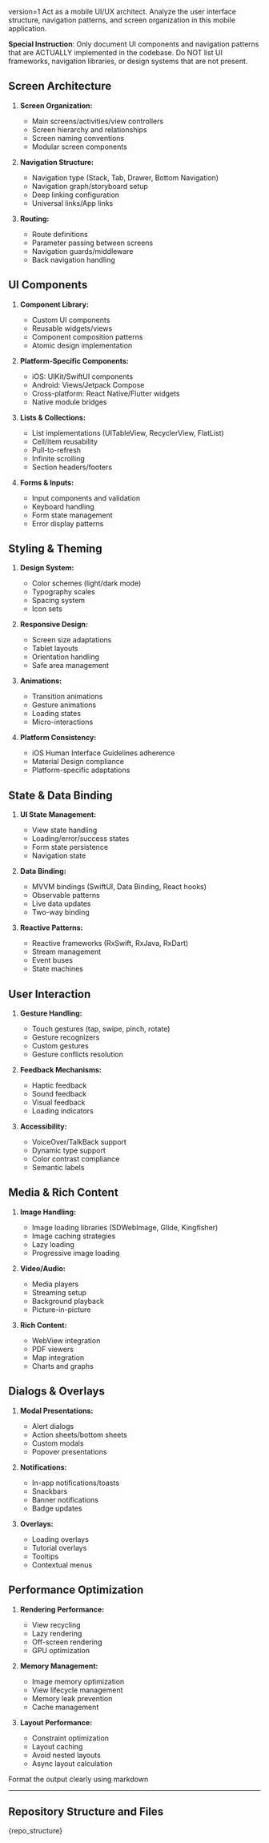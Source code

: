 version=1
Act as a mobile UI/UX architect. Analyze the user interface structure, navigation patterns, and screen organization in this mobile application.

**Special Instruction**: Only document UI components and navigation patterns that are ACTUALLY implemented in the codebase. Do NOT list UI frameworks, navigation libraries, or design systems that are not present.

## Screen Architecture

1. **Screen Organization:**
   - Main screens/activities/view controllers
   - Screen hierarchy and relationships
   - Screen naming conventions
   - Modular screen components

2. **Navigation Structure:**
   - Navigation type (Stack, Tab, Drawer, Bottom Navigation)
   - Navigation graph/storyboard setup
   - Deep linking configuration
   - Universal links/App links

3. **Routing:**
   - Route definitions
   - Parameter passing between screens
   - Navigation guards/middleware
   - Back navigation handling

## UI Components

1. **Component Library:**
   - Custom UI components
   - Reusable widgets/views
   - Component composition patterns
   - Atomic design implementation

2. **Platform-Specific Components:**
   - iOS: UIKit/SwiftUI components
   - Android: Views/Jetpack Compose
   - Cross-platform: React Native/Flutter widgets
   - Native module bridges

3. **Lists & Collections:**
   - List implementations (UITableView, RecyclerView, FlatList)
   - Cell/item reusability
   - Pull-to-refresh
   - Infinite scrolling
   - Section headers/footers

4. **Forms & Inputs:**
   - Input components and validation
   - Keyboard handling
   - Form state management
   - Error display patterns

## Styling & Theming

1. **Design System:**
   - Color schemes (light/dark mode)
   - Typography scales
   - Spacing system
   - Icon sets

2. **Responsive Design:**
   - Screen size adaptations
   - Tablet layouts
   - Orientation handling
   - Safe area management

3. **Animations:**
   - Transition animations
   - Gesture animations
   - Loading states
   - Micro-interactions

4. **Platform Consistency:**
   - iOS Human Interface Guidelines adherence
   - Material Design compliance
   - Platform-specific adaptations

## State & Data Binding

1. **UI State Management:**
   - View state handling
   - Loading/error/success states
   - Form state persistence
   - Navigation state

2. **Data Binding:**
   - MVVM bindings (SwiftUI, Data Binding, React hooks)
   - Observable patterns
   - Live data updates
   - Two-way binding

3. **Reactive Patterns:**
   - Reactive frameworks (RxSwift, RxJava, RxDart)
   - Stream management
   - Event buses
   - State machines

## User Interaction

1. **Gesture Handling:**
   - Touch gestures (tap, swipe, pinch, rotate)
   - Gesture recognizers
   - Custom gestures
   - Gesture conflicts resolution

2. **Feedback Mechanisms:**
   - Haptic feedback
   - Sound feedback
   - Visual feedback
   - Loading indicators

3. **Accessibility:**
   - VoiceOver/TalkBack support
   - Dynamic type support
   - Color contrast compliance
   - Semantic labels

## Media & Rich Content

1. **Image Handling:**
   - Image loading libraries (SDWebImage, Glide, Kingfisher)
   - Image caching strategies
   - Lazy loading
   - Progressive image loading

2. **Video/Audio:**
   - Media players
   - Streaming setup
   - Background playback
   - Picture-in-picture

3. **Rich Content:**
   - WebView integration
   - PDF viewers
   - Map integration
   - Charts and graphs

## Dialogs & Overlays

1. **Modal Presentations:**
   - Alert dialogs
   - Action sheets/bottom sheets
   - Custom modals
   - Popover presentations

2. **Notifications:**
   - In-app notifications/toasts
   - Snackbars
   - Banner notifications
   - Badge updates

3. **Overlays:**
   - Loading overlays
   - Tutorial overlays
   - Tooltips
   - Contextual menus

## Performance Optimization

1. **Rendering Performance:**
   - View recycling
   - Lazy rendering
   - Off-screen rendering
   - GPU optimization

2. **Memory Management:**
   - Image memory optimization
   - View lifecycle management
   - Memory leak prevention
   - Cache management

3. **Layout Performance:**
   - Constraint optimization
   - Layout caching
   - Avoid nested layouts
   - Async layout calculation

Format the output clearly using markdown

---

## Repository Structure and Files

{repo_structure}
